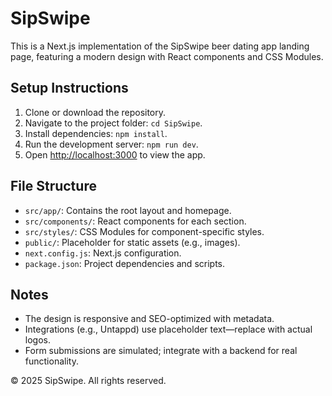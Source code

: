 # SipSwipe

This is a Next.js implementation of the SipSwipe beer dating app landing page, featuring a modern design with React components and CSS Modules.

## Setup Instructions
1. Clone or download the repository.
2. Navigate to the project folder: `cd SipSwipe`.
3. Install dependencies: `npm install`.
4. Run the development server: `npm run dev`.
5. Open [http://localhost:3000](http://localhost:3000) to view the app.

## File Structure
- `src/app/`: Contains the root layout and homepage.
- `src/components/`: React components for each section.
- `src/styles/`: CSS Modules for component-specific styles.
- `public/`: Placeholder for static assets (e.g., images).
- `next.config.js`: Next.js configuration.
- `package.json`: Project dependencies and scripts.

## Notes
- The design is responsive and SEO-optimized with metadata.
- Integrations (e.g., Untappd) use placeholder text—replace with actual logos.
- Form submissions are simulated; integrate with a backend for real functionality.

© 2025 SipSwipe. All rights reserved.
